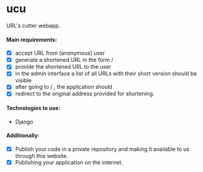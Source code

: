 # ucu
URL's cutter webapp.

#### Main requirements:
 - [x] accept URL from (anonymous) user
 - [x] generate a shortened URL in the form <your domain> / <shortcut>
 - [x] provide the shortened URL to the user
 - [x] in the admin interface a list of all URLs with their short version should be visible
 - [x] after going to <your domain> / <shortcut>, the application should
 - [x] redirect to the original address provided for shortening.

#### Technologies to use:
 * Django

#### Additionally:

 - [x] Publish your code in a private repository and making it available to us through this website.
 - [x] Publishing your application on the internet.
